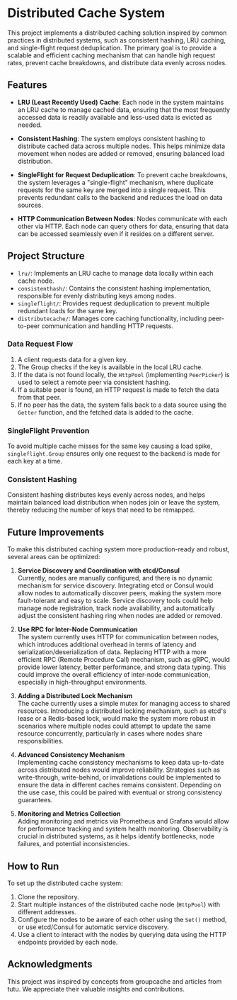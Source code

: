 # Distributed Cache System

This project implements a distributed caching solution inspired by common practices in distributed systems, such as consistent hashing, LRU caching, and single-flight request deduplication. The primary goal is to provide a scalable and efficient caching mechanism that can handle high request rates, prevent cache breakdowns, and distribute data evenly across nodes.

## Features

- **LRU (Least Recently Used) Cache**: Each node in the system maintains an LRU cache to manage cached data, ensuring that the most frequently accessed data is readily available and less-used data is evicted as needed.
  
- **Consistent Hashing**: The system employs consistent hashing to distribute cached data across multiple nodes. This helps minimize data movement when nodes are added or removed, ensuring balanced load distribution.

- **SingleFlight for Request Deduplication**: To prevent cache breakdowns, the system leverages a "single-flight" mechanism, where duplicate requests for the same key are merged into a single request. This prevents redundant calls to the backend and reduces the load on data sources.

- **HTTP Communication Between Nodes**: Nodes communicate with each other via HTTP. Each node can query others for data, ensuring that data can be accessed seamlessly even if it resides on a different server.

## Project Structure

- `lru/`: Implements an LRU cache to manage data locally within each cache node.
- `consistenthash/`: Contains the consistent hashing implementation, responsible for evenly distributing keys among nodes.
- `singleflight/`: Provides request deduplication to prevent multiple redundant loads for the same key.
- `distributecache/`: Manages core caching functionality, including peer-to-peer communication and handling HTTP requests.

### Data Request Flow

1. A client requests data for a given key.
2. The Group checks if the key is available in the local LRU cache.
3. If the data is not found locally, the `HttpPool` (implementing `PeerPicker`) is used to select a remote peer via consistent hashing.
4. If a suitable peer is found, an HTTP request is made to fetch the data from that peer.
5. If no peer has the data, the system falls back to a data source using the `Getter` function, and the fetched data is added to the cache.

### SingleFlight Prevention

To avoid multiple cache misses for the same key causing a load spike, `singleflight.Group` ensures only one request to the backend is made for each key at a time.

### Consistent Hashing

Consistent hashing distributes keys evenly across nodes, and helps maintain balanced load distribution when nodes join or leave the system, thereby reducing the number of keys that need to be remapped.

## Future Improvements

To make this distributed caching system more production-ready and robust, several areas can be optimized:

1. **Service Discovery and Coordination with etcd/Consul**  
   Currently, nodes are manually configured, and there is no dynamic mechanism for service discovery. Integrating etcd or Consul would allow nodes to automatically discover peers, making the system more fault-tolerant and easy to scale. Service discovery tools could help manage node registration, track node availability, and automatically adjust the consistent hashing ring when nodes are added or removed.

2. **Use RPC for Inter-Node Communication**  
   The system currently uses HTTP for communication between nodes, which introduces additional overhead in terms of latency and serialization/deserialization of data. Replacing HTTP with a more efficient RPC (Remote Procedure Call) mechanism, such as gRPC, would provide lower latency, better performance, and strong data typing. This could improve the overall efficiency of inter-node communication, especially in high-throughput environments.

3. **Adding a Distributed Lock Mechanism**  
   The cache currently uses a simple mutex for managing access to shared resources. Introducing a distributed locking mechanism, such as etcd's lease or a Redis-based lock, would make the system more robust in scenarios where multiple nodes could attempt to update the same resource concurrently, particularly in cases where nodes share responsibilities.

4. **Advanced Consistency Mechanism**  
   Implementing cache consistency mechanisms to keep data up-to-date across distributed nodes would improve reliability. Strategies such as write-through, write-behind, or invalidations could be implemented to ensure the data in different caches remains consistent. Depending on the use case, this could be paired with eventual or strong consistency guarantees.

5. **Monitoring and Metrics Collection**  
   Adding monitoring and metrics via Prometheus and Grafana would allow for performance tracking and system health monitoring. Observability is crucial in distributed systems, as it helps identify bottlenecks, node failures, and potential inconsistencies.

## How to Run

To set up the distributed cache system:

1. Clone the repository.
2. Start multiple instances of the distributed cache node (`HttpPool`) with different addresses.
3. Configure the nodes to be aware of each other using the `Set()` method, or use etcd/Consul for automatic service discovery.
4. Use a client to interact with the nodes by querying data using the HTTP endpoints provided by each node.

## Acknowledgments

This project was inspired by concepts from groupcache and articles from tutu. We appreciate their valuable insights and contributions.
